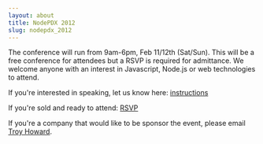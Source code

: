 ```yaml
---
layout: about
title: NodePDX 2012
slug: nodepdx_2012
---
```

The conference will run from 9am-6pm, Feb 11/12th (Sat/Sun). This will be a free conference for attendees but a RSVP is required for admittance. We welcome anyone with an interest in Javascript, Node.js or web technologies to attend.

If you're interested in speaking, let us know here: [instructions](https://github.com/nodepdx/2012.nodepdx.org/blob/gh-pages/proposals/README.md)

If you're sold and ready to attend: [RSVP](http://lanyrd.com/2012/nodepdx/)

If you're a company that would like to be sponsor the event, please email [Troy Howard](mailto:troy@nodepdx.org).
